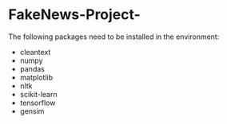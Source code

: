 # FakeNews-Project-

The following packages need to be installed in the environment:
- cleantext
- numpy
- pandas
- matplotlib
- nltk
- scikit-learn
- tensorflow
- gensim
